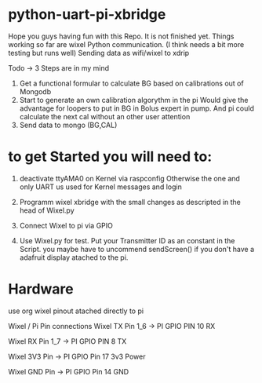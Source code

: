 # python-uart-pi-xbridge

Hope you guys having fun with this Repo.
It is not finished yet.
Things working so far are wixel Python communication. (I think needs a bit more testing but runs well)
Sending data as wifi/wixel to xdrip

Todo -> 3 Steps are in my mind
1. Get a functional formular to calculate BG based on calibrations out of Mongodb
2. Start to generate an own calibration algorythm in the pi
   Would give the advantage for loopers to put in BG in Bolus expert in pump.
   And pi could calculate the next cal without an other user attention
3. Send data to mongo (BG,CAL) 


# to get Started you will need to:
1. deactivate ttyAMA0 on Kernel via raspconfig
   Otherwise the one and only UART us used for Kernel messages and login

2. Programm wixel xbridge with the small changes as descripted in the head of  Wixel.py

3. Connect Wixel to pi via GPIO

4. Use Wixel.py for test. Put your Transmitter ID as an constant in the Script.
   you maybe have to uncommend sendScreen() if you don't have a adafruit display atached to the pi.




# Hardware
use org wixel pinout atached directly to pi

Wixel / Pi Pin connections
Wixel TX  Pin 1_6 -> PI GPIO PIN 10 RX

Wixel RX  Pin 1_7 -> PI GPIO PIN  8 TX

Wixel 3V3 Pin     -> PI GPIO Pin 17 3v3 Power

Wixel GND Pin     -> PI GPIO Pin 14 GND





